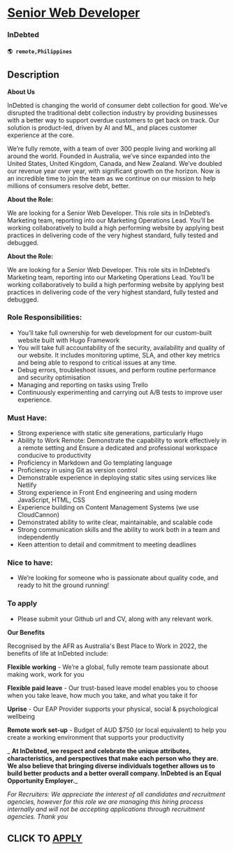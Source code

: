 # [Senior Web Developer](https://www.remotewlb.com/apply/senior-web-developer-97680)  
### InDebted  
#### `🌎 remote,Philippines`  

## Description

 **About Us**

InDebted is changing the world of consumer debt collection for good. We’ve disrupted the traditional debt collection industry by providing businesses with a better way to support overdue customers to get back on track. Our solution is product-led, driven by AI and ML, and places customer experience at the core.

  

We’re fully remote, with a team of over 300 people living and working all around the world. Founded in Australia, we’ve since expanded into the United States, United Kingdom, Canada, and New Zealand. We’ve doubled our revenue year over year, with significant growth on the horizon. Now is an incredible time to join the team as we continue on our mission to help millions of consumers resolve debt, better.

  

 **About the Role:**

We are looking for a Senior Web Developer. This role sits in InDebted’s Marketing team, reporting into our Marketing Operations Lead. You’ll be working collaboratively to build a high performing website by applying best practices in delivering code of the very highest standard, fully tested and debugged.

  

 **About the Role:**

We are looking for a Senior Web Developer. This role sits in InDebted’s Marketing team, reporting into our Marketing Operations Lead. You’ll be working collaboratively to build a high performing website by applying best practices in delivering code of the very highest standard, fully tested and debugged.

  

### Role Responsibilities:

* You’ll take full ownership for web development for our custom-built website built with Hugo Framework
* You will take full accountability of the security, availability and quality of our website. It includes monitoring uptime, SLA, and other key metrics and being able to respond to critical issues at any time. 
* Debug errors, troubleshoot issues, and perform routine performance and security optimisation
* Managing and reporting on tasks using Trello
* Continuously experimenting and carrying out A/B tests to improve user experience. 

  

### Must Have:

* Strong experience with static site generations, particularly Hugo 
* Ability to Work Remote: Demonstrate the capability to work effectively in a remote setting and Ensure a dedicated and professional workspace conducive to productivity
* Proficiency in Markdown and Go templating language 
* Proficiency in using Git as version control
* Demonstrable experience in deploying static sites using services like Netlify
* Strong experience in Front End engineering and using modern JavaScript, HTML, CSS
* Experience building on Content Management Systems (we use CloudCannon)
* Demonstrated ability to write clear, maintainable, and scalable code
* Strong communication skills and the ability to work both in a team and independently
* Keen attention to detail and commitment to meeting deadlines

  

### Nice to have:

* We’re looking for someone who is passionate about quality code, and ready to hit the ground running!

  

### To apply

* Please submit your Github url and CV, along with any relevant work.

  

 **Our Benefits**

  

Recognised by the AFR as Australia's Best Place to Work in 2022, the benefits of life at InDebted include:

 **Flexible working** \- We’re a global, fully remote team passionate about making work, work for you

 **Flexible paid leave** \- Our trust-based leave model enables you to choose when you take leave, how much you take, and what you take it for

 **Uprise** \- Our EAP Provider supports your physical, social & psychological wellbeing

 **Remote work set-up** \- Budget of AUD $750 (or local equivalent) to help you create a working environment that supports your productivity

  

 _ **At InDebted, we respect and celebrate the unique attributes, characteristics, and perspectives that make each person who they are. We also believe that bringing diverse individuals together allows us to build better products and a better overall company. InDebted is an Equal Opportunity Employer.**_

  

 _For Recruiters: We appreciate the interest of all candidates and recruitment agencies, however for this role we are managing this hiring process internally and will not be accepting applications through recruitment agencies. Thank you_

  

  
## CLICK TO [APPLY](https://www.remotewlb.com/apply/senior-web-developer-97680)

